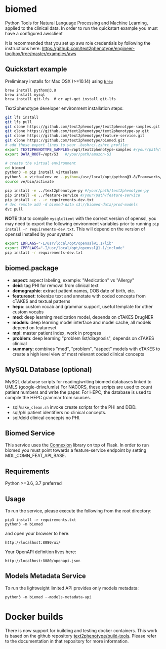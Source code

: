biomed
========
Python Tools for Natural Language Processing and Machine Learning, applied to the clinical data.
In order to run the quickstart example you must have a configured awsclient

It is recommended that you set up aws role credentials by following the instructions here:
https://github.com/text2phenotype/engineer-toolbox/tree/master/examples/aws

Quickstart example
--------------------

Preliminary installs for Mac OSX (>=10.14) using [`brew`](https://brew.sh/)
```
brew install python@3.8
brew install mysql
brew install git-lfs  # or apt-get install git-lfs
```

Text2phenotype developer environment installation steps:
```bash
git lfs install
git lfs pull
git clone https://github.com/text2phenotype/text2phenotype-samples.git
git clone https://github.com/text2phenotype/text2phenotype-py.git
git clone https://github.com/text2phenotype/feature-service.git
git clone https://github.com/text2phenotype/biomed.git
# add these export lines to your .bashrc/.zshrc profile:
export TEXT2PHENOTYPE_SAMPLES=/opt/text2phenotype-samples #/your/path/text2phenotype-samples
export DATA_ROOT=/opt/S3   #/your/path/amazon-S3

# create the virtual environment
cd biomed
python3 -m pip install virtualenv
python3 -m virtualenv ve --python=/usr/local/opt/python@3.8/Frameworks/Python.framework/Versions/3.8/bin/python3
source ve/bin/activate

pip install -e ../text2phenotype-py #/your/path/text2phenotype-py
pip install -e ../feature-service #/your/path/feature-service
pip install -e . -r requirements-dev.txt
# dvc remote add -d biomed-data s3://biomed-data/prod-models
dvc pull
```

**NOTE** that to compile `mysqlclient` with the correct version of openssl,
you may need to export the following environment variables
prior to running `pip install -r requirements-dev.txt`. This
will depend on the version of openssl installed by your system:
```bash
export LDFLAGS="-L/usr/local/opt/openssl@1.1/lib"
export CPPFLAGS="-I/usr/local/opt/openssl@1.1/include"
pip install -r requirements-dev.txt
```

biomed.package
-----------------
 * **aspect**: aspect labeling, example: "Medication" vs "Allergy"
 * **deid**: tag PHI for removal from clinical text
 * **demographic**: extract patient names, DOB date of birth, etc.
 * **featureset**: tokenize text and annotate with coded concepts from cTAKES and textual patterns
 * **hepc**: custom vocab and grammar support, useful template for other custom vocabs
 * **med**: deep learning medication model, depends on cTAKES DrugNER
 * **models**: deep learning model interface and model cache, all models depend on featureset
 * **mpi**: master patient index, work in progress
 * **problem**: deep learning "problem list/diagnosis", depends on cTAKES clinical
 * **summary**: combines "med", "problem", "aspect" models with cTAKES to create a high level view of most relevant coded clinical concepts


MySQL Database (optional)
---------------------------
MySQL database scripts for reading/writing biomed databases linked to UMLS (google-drive/umls)
For NACORS, these scripts are used to count patient numbers and write the paper.
For HEPC, the database is used to compile the HEPC grammar from sources.

* sql/`make_clean.sh` invoke create scripts for the PHI and DEID.
* sql/phi   patient identifiers no clinical concepts.
* sql/deid  clinical concepts no PHI.

## Biomed Service
This service uses the [Connexion](https://github.com/zalando/connexion) library on top of Flask.
In order to run biomed you must point towards a feature-service endpoint by setting MDL_COMN_FEAT_API_BASE.

## Requirements
Python >=3.6, 3.7 preferred

## Usage
To run the service, please execute the following from the root directory:

```
pip3 install -r requirements.txt
python3 -m biomed
```

and open your browser to here:

```
http://localhost:8080/ui/
```

Your OpenAPI definition lives here:

```
http://localhost:8080/openapi.json
```

## Models Metadata Service
To run the lightweight limited API provides only models metadata:

```
python3 -m biomed --models-metadata-api
```

# Docker builds

There is now support for building and testing docker containers. This work is based on the github repository [text2phenotype/build-tools](https://github.com/text2phenotype/build-tools). Please refer to the documentation in that repository for more information.
